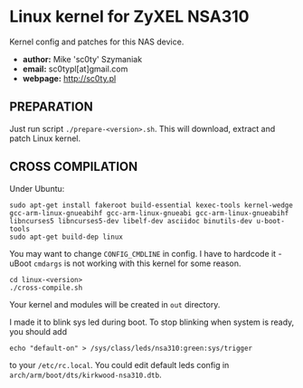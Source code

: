 # Linux kernel for ZyXEL NSA310
Kernel config and patches for this NAS device.

 - **author:** Mike 'sc0ty' Szymaniak
 - **email:** sc0typl[at]gmail.com
 - **webpage:** http://sc0ty.pl

## PREPARATION
Just run script `./prepare-<version>.sh`. This will download, extract and patch Linux kernel.

## CROSS COMPILATION
Under Ubuntu:
```
sudo apt-get install fakeroot build-essential kexec-tools kernel-wedge gcc-arm-linux-gnueabihf gcc-arm-linux-gnueabi gcc-arm-linux-gnueabihf libncurses5 libncurses5-dev libelf-dev asciidoc binutils-dev u-boot-tools
sudo apt-get build-dep linux
```
You may want to change `CONFIG_CMDLINE` in config. I have to hardcode it - uBoot `cmdargs` is not working with this kernel for some reason.
```
cd linux-<version>
./cross-compile.sh
```
Your kernel and modules will be created in `out` directory.

I made it to blink sys led during boot. To stop blinking when system is ready, you should add
```
echo "default-on" > /sys/class/leds/nsa310:green:sys/trigger
```
to your `/etc/rc.local`.
You could edit default leds config in `arch/arm/boot/dts/kirkwood-nsa310.dtb`.
